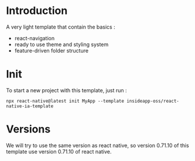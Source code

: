 # Introduction

A very light template that contain the basics :
- react-navigation
- ready to use theme and styling system
- feature-driven folder structure

# Init

To start a new project with this template, just run :

`npx react-native@latest init MyApp --template insideapp-oss/react-native-ia-template`

# Versions

We will try to use the same version as react native, so version 0.71.10 of this template use version 0.71.10 of react native.